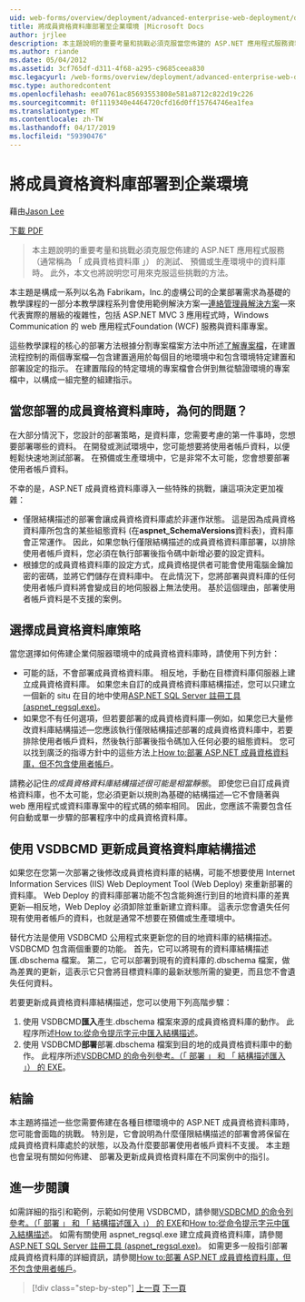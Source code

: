 ```yaml
---
uid: web-forms/overview/deployment/advanced-enterprise-web-deployment/deploying-membership-databases-to-enterprise-environments
title: 將成員資格資料庫部署至企業環境 |Microsoft Docs
author: jrjlee
description: 本主題說明的重要考量和挑戰必須克服當您佈建的 ASP.NET 應用程式服務資料庫 （多個一般...
ms.author: riande
ms.date: 05/04/2012
ms.assetid: 3cf765df-d311-4f68-a295-c9685ceea830
msc.legacyurl: /web-forms/overview/deployment/advanced-enterprise-web-deployment/deploying-membership-databases-to-enterprise-environments
msc.type: authoredcontent
ms.openlocfilehash: eea0761ac85693553808e581a8712c822d19c226
ms.sourcegitcommit: 0f1119340e4464720cfd16d0ff15764746ea1fea
ms.translationtype: MT
ms.contentlocale: zh-TW
ms.lasthandoff: 04/17/2019
ms.locfileid: "59390476"
---
```

# <a name="deploying-membership-databases-to-enterprise-environments"></a>將成員資格資料庫部署到企業環境

藉由[Jason Lee](https://github.com/jrjlee)

[下載 PDF](https://msdnshared.blob.core.windows.net/media/MSDNBlogsFS/prod.evol.blogs.msdn.com/CommunityServer.Blogs.Components.WeblogFiles/00/00/00/63/56/8130.DeployingWebAppsInEnterpriseScenarios.pdf)

> 本主題說明的重要考量和挑戰必須克服您佈建的 ASP.NET 應用程式服務 （通常稱為 「 成員資格資料庫 」） 的測試、 預備或生產環境中的資料庫時。 此外，本文也將說明您可用來克服這些挑戰的方法。


本主題是構成一系列以名為 Fabrikam，Inc.的虛構公司的企業部署需求為基礎的教學課程的一部分本教學課程系列會使用範例解決方案&#x2014;[連絡管理員解決方案](../web-deployment-in-the-enterprise/the-contact-manager-solution.md)&#x2014;來代表實際的層級的複雜性，包括 ASP.NET MVC 3 應用程式時，Windows Communication 的 web 應用程式Foundation (WCF) 服務與資料庫專案。

這些教學課程的核心的部署方法根據分割專案檔案方法中所述[了解專案檔](../web-deployment-in-the-enterprise/understanding-the-project-file.md)，在建置流程控制的兩個專案檔&#x2014;包含建置適用於每個目的地環境中和包含環境特定建置和部署設定的指示。 在建置階段的特定環境的專案檔會合併到無從驗證環境的專案檔中，以構成一組完整的組建指示。

## <a name="what-are-the-issues-when-you-deploy-a-membership-database"></a>當您部署的成員資格資料庫時，為何的問題？

在大部分情況下，您設計的部署策略，是資料庫，您需要考慮的第一件事時，您想要部署哪些的資料。 在開發或測試環境中，您可能想要將使用者帳戶資料，以便輕鬆快速地測試部署。 在預備或生產環境中，它是非常不太可能，您會想要部署使用者帳戶資料。

不幸的是，ASP.NET 成員資格資料庫導入一些特殊的挑戰，讓這項決定更加複雜：

- 僅限結構描述的部署會讓成員資格資料庫處於非運作狀態。 這是因為成員資格資料庫所包含的某些組態資料 (在**aspnet\_SchemaVersions**資料表)，資料庫會正常運作。 因此，如果您執行僅限結構描述的成員資格資料庫部署，以排除使用者帳戶資料，您必須在執行部署後指令碼中新增必要的設定資料。
- 根據您的成員資格資料庫的設定方式，成員資格提供者可能會使用電腦金鑰加密的密碼，並將它們儲存在資料庫中。 在此情況下，您將部署與資料庫的任何使用者帳戶資料將會變成目的地伺服器上無法使用。 基於這個理由，部署使用者帳戶資料是不支援的案例。

## <a name="choosing-a-membership-database-strategy"></a>選擇成員資格資料庫策略

當您選擇如何佈建企業伺服器環境中的成員資格資料庫時，請使用下列方針：

- 可能的話，不會部署成員資格資料庫。 相反地，手動在目標資料庫伺服器上建立成員資格資料庫。 如果您未自訂的成員資格資料庫結構描述，您可以只建立一個新的 situ 在目的地中使用[ASP.NET SQL Server 註冊工具 (aspnet\_regsql.exe)](https://msdn.microsoft.com/library/ms229862(v=vs.100).aspx)。
- 如果您不有任何選項，但若要部署的成員資格資料庫&#x2014;例如，如果您已大量修改資料庫結構描述&#x2014;您應該執行僅限結構描述部署的成員資格資料庫中，若要排除使用者帳戶資料，然後執行部署後指令碼加入任何必要的組態資料。 您可以找到廣泛的指導方針中的這些方法上[How to:部署 ASP.NET 成員資格資料庫，但不包含使用者帳戶](https://msdn.microsoft.com/library/ff361972(v=vs.100).aspx)。

請務必記住*的成員資格資料庫結構描述很可能是相當靜態*。 即使您已自訂成員資格資料庫，也不太可能，您必須更新以規則為基礎的結構描述&#x2014;它不會隨著與 web 應用程式或資料庫專案中的程式碼的頻率相同。 因此，您應該不需要包含任何自動或單一步驟的部署程序中的成員資格資料庫。

## <a name="using-vsdbcmd-to-update-a-membership-database-schema"></a>使用 VSDBCMD 更新成員資格資料庫結構描述

如果您在您第一次部署之後修改成員資格資料庫的結構，可能不想要使用 Internet Information Services (IIS) Web Deployment Tool (Web Deploy) 來重新部署的資料庫。 Web Deploy 的資料庫部署功能不包含能夠進行到目的地資料庫的差異更新&#x2014;相反地，Web Deploy 必須卸除並重新建立資料庫。 這表示您會遺失任何現有使用者帳戶的資料，也就是通常不想要在預備或生產環境中。

替代方法是使用 VSDBCMD 公用程式來更新您的目的地資料庫的結構描述。 VSDBCMD 包含兩個重要的功能。 首先，它可以將現有的資料庫結構描述匯.dbschema 檔案。 第二，它可以部署到現有的資料庫的.dbschema 檔案，做為差異的更新，這表示它只會將目標資料庫的最新狀態所需的變更，而且您不會遺失任何資料。

若要更新成員資格資料庫結構描述，您可以使用下列高階步驟：

1. 使用 VSDBCMD**匯入**產生.dbschema 檔案來源的成員資格資料庫的動作。 此程序所述[How to:從命令提示字元中匯入結構描述](https://msdn.microsoft.com/library/dd172135.aspx)。
2. 使用 VSDBCMD**部署**部署.dbschema 檔案到目的地的成員資格資料庫中的動作。 此程序所述[VSDBCMD 的命令列參考。（「 部署 」 和 「 結構描述匯入 」） 的 EXE](https://msdn.microsoft.com/library/dd193283.aspx)。

## <a name="conclusion"></a>結論

本主題將描述一些您需要佈建在各種目標環境中的 ASP.NET 成員資格資料庫時，您可能會面臨的挑戰。 特別是，它會說明為什麼僅限結構描述的部署會將保留在成員資格資料庫處於的狀態，以及為什麼要部署使用者帳戶資料不支援。 本主題也會呈現有關如何佈建、 部署及更新成員資格資料庫在不同案例中的指引。

## <a name="further-reading"></a>進一步閱讀

如需詳細的指引和範例，示範如何使用 VSDBCMD，請參閱[VSDBCMD 的命令列參考。（「 部署 」 和 「 結構描述匯入 」） 的 EXE](https://msdn.microsoft.com/library/dd193283.aspx)和[How to:從命令提示字元中匯入結構描述](https://msdn.microsoft.com/library/dd172135.aspx)。 如需有關使用 aspnet\_regsql.exe 建立成員資格資料庫，請參閱[ASP.NET SQL Server 註冊工具 (aspnet\_regsql.exe)](https://msdn.microsoft.com/library/ms229862(v=vs.100).aspx)。 如需更多一般指引部署成員資格資料庫的詳細資訊，請參閱[How to:部署 ASP.NET 成員資格資料庫，但不包含使用者帳戶](https://msdn.microsoft.com/library/ff361972(v=vs.100).aspx)。

> [!div class="step-by-step"]
> [上一頁](deploying-database-role-memberships-to-test-environments.md)
> [下一頁](excluding-files-and-folders-from-deployment.md)
